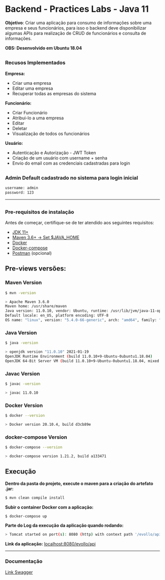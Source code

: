 # Backend - Practices Labs - Java 11

**Objetivo**: Criar uma aplicação para consumo de informações sobre uma empresa e seus
funcionários, para isso o backend deve disponibilizar algumas APIs para realização de CRUD de
funcionários e consulta de informações.

**OBS: Desenvolvido em Ubuntu 18.04**

##

### Recusos Implementados

**Empresa:**

* Criar uma empresa
* Editar uma empresa
* Recuperar todas as empresas do sistema

**Funcionário:**

* Criar Funcionário
* Atribui-lo a uma empresa
* Editar
* Deletar
* Visualização de todos os funcionários

**Usuário:**

* Autenticação e Autorização - JWT Token
* Criação de um usuário com username + senha
* Envio do email com as credenciais cadastradas para login

##

### Admin Default cadastrado no sistema para login inicial

```sh
username: admin
password: 123
```

***

##

### Pre-requisitos de instalação
Antes de começar, certifique-se de ter atendido aos seguintes requisitos:

* [JDK 11+](https://www.oracle.com/java/technologies/javase-downloads.html)
* [Maven 3.6+ -> Set $JAVA_HOME](https://maven.apache.org/download.cgi)
* [Docker](https://www.digitalocean.com/community/tutorials/como-instalar-e-usar-o-docker-no-ubuntu-18-04-pt)
* [Docker-compose](https://www.digitalocean.com/community/tutorials/how-to-install-docker-compose-on-ubuntu-18-04-pt) 
* [Postman](https://www.postman.com/downloads/) (opcional)

## Pre-views versões:

### Maven Version

```sh
$ mvn -version

> Apache Maven 3.6.0
Maven home: /usr/share/maven
Java version: 11.0.10, vendor: Ubuntu, runtime: /usr/lib/jvm/java-11-openjdk-amd64
Default locale: en_US, platform encoding: UTF-8
OS name: "linux", version: "5.4.0-66-generic", arch: "amd64", family: "unix"
```

### Java Version
```sh
$ java -version

> openjdk version "11.0.10" 2021-01-19
OpenJDK Runtime Environment (build 11.0.10+9-Ubuntu-0ubuntu1.18.04)
OpenJDK 64-Bit Server VM (build 11.0.10+9-Ubuntu-0ubuntu1.18.04, mixed mode, sharing)
```

### Javac Version
```sh
$ javac -version

> javac 11.0.10
```

### Docker Version
```sh
$ docker --version

> Docker version 20.10.4, build d3cb89e
```

### docker-compose Version
```sh
$ docker-compose --version

> docker-compose version 1.21.2, build a133471
```

## Execução

**Dentro da pasta do projeto, execute o maven para a criação do artefato .jar:**

```sh
$ mvn clean compile install
```

**Subir o container Docker com a aplicação:**

```sh
$ docker-compose up
```

**Parte do Log da execução da aplicação quando rodando:**
```sh
> Tomcat started on port(s): 8080 (http) with context path '/evollo/api'
```

**Link da aplicação:**
[localhost:8080/evollo/api](http://localhost:8080/evollo/api/)

***

### Documentação
[Link Swagger](http://localhost:8080/evollo/api/swagger-ui.html)

